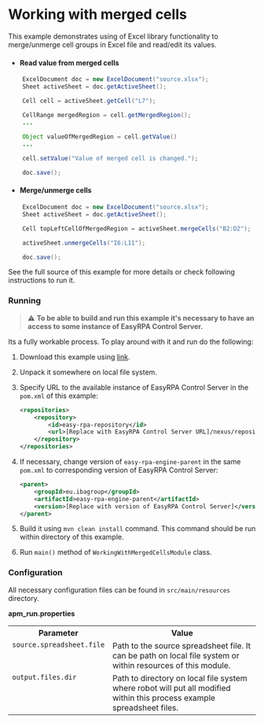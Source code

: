 # Working with merged cells

This example demonstrates using of Excel library functionality to merge/unmerge cell groups in Excel file and 
read/edit its values.

* #### Read value from merged cells

```java
    ExcelDocument doc = new ExcelDocument("source.xlsx");
    Sheet activeSheet = doc.getActiveSheet();

    Cell cell = activeSheet.getCell("L7");

    CellRange mergedRegion = cell.getMergedRegion();
    ...
    
    Object valueOfMergedRegion = cell.getValue()
    ...

    cell.setValue("Value of merged cell is changed.");

    doc.save();
```

* #### Merge/unmerge cells

```java
    ExcelDocument doc = new ExcelDocument("source.xlsx");
    Sheet activeSheet = doc.getActiveSheet();

    Cell topLeftCellOfMergedRegion = activeSheet.mergeCells("B2:D2");

    activeSheet.unmergeCells("I6:L11");

    doc.save();
```

See the full source of this example for more details or check following instructions to run it.

### Running

>:warning: **To be able to build and run this example it's necessary to have an access
>to some instance of EasyRPA Control Server.**

Its a fully workable process. To play around with it and run do the following:
1. Download this example using [link][down_git_link].
2. Unpack it somewhere on local file system.
3. Specify URL to the available instance of EasyRPA Control Server in the `pom.xml` of this example:
    ```xml
    <repositories>
        <repository>
            <id>easy-rpa-repository</id>
            <url>[Replace with EasyRPA Control Server URL]/nexus/repository/easyrpa/</url>
        </repository>
    </repositories>
    ```
4. If necessary, change version of `easy-rpa-engine-parent` in the same `pom.xml` to corresponding version of
   EasyRPA Control Server:
    ```xml
    <parent>
        <groupId>eu.ibagroup</groupId>
        <artifactId>easy-rpa-engine-parent</artifactId>
        <version>[Replace with version of EasyRPA Control Server]</version>
    </parent>
    ```

5. Build it using `mvn clean install` command. This command should be run within directory of this example.
6. Run `main()` method of `WorkingWithMergedCellsModule` class.

[down_git_link]: https://downgit.github.io/#/home?url=https://github.com/easy-rpa/openframework/tree/main/examples/excel/working-with-merged-cells

### Configuration

All necessary configuration files can be found in `src/main/resources` directory.

**apm_run.properties**

<table>
    <tr><th>Parameter</th><th>Value</th></tr>
    <tr><td valign="top"><code>source.spreadsheet.file</code></td><td>
        Path to the source spreadsheet file. It can be path on local file system or within resources of this module.
    </td></tr>
    <tr><td valign="top"><code>output.files.dir</code></td><td>
        Path to directory on local file system where robot will put all modified within this process example spreadsheet 
        files. 
    </td></tr>    
</table>